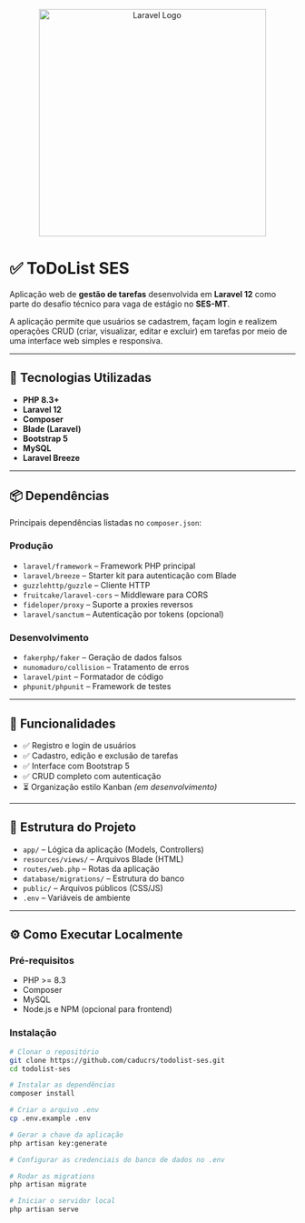 
<p align="center"><a href="https://laravel.com" target="_blank"><img src="https://raw.githubusercontent.com/laravel/art/master/logo-lockup/5%20SVG/2%20CMYK/1%20Full%20Color/laravel-logolockup-cmyk-red.svg" width="400" alt="Laravel Logo"></a></p>

# ✅ ToDoList SES

Aplicação web de **gestão de tarefas** desenvolvida em **Laravel 12** como parte do desafio técnico para vaga de estágio no **SES-MT**.

A aplicação permite que usuários se cadastrem, façam login e realizem operações CRUD (criar, visualizar, editar e excluir) em tarefas por meio de uma interface web simples e responsiva.

---

## 🚀 Tecnologias Utilizadas

- **PHP 8.3+**
- **Laravel 12**
- **Composer**
- **Blade (Laravel)**
- **Bootstrap 5**
- **MySQL**
- **Laravel Breeze**

---

## 📦 Dependências

Principais dependências listadas no `composer.json`:

### Produção

- `laravel/framework` – Framework PHP principal
- `laravel/breeze` – Starter kit para autenticação com Blade
- `guzzlehttp/guzzle` – Cliente HTTP
- `fruitcake/laravel-cors` – Middleware para CORS
- `fideloper/proxy` – Suporte a proxies reversos
- `laravel/sanctum` – Autenticação por tokens (opcional)

### Desenvolvimento

- `fakerphp/faker` – Geração de dados falsos
- `nunomaduro/collision` – Tratamento de erros
- `laravel/pint` – Formatador de código
- `phpunit/phpunit` – Framework de testes

---

## 🧪 Funcionalidades

- ✅ Registro e login de usuários
- ✅ Cadastro, edição e exclusão de tarefas
- ✅ Interface com Bootstrap 5
- ✅ CRUD completo com autenticação
- ⏳ Organização estilo Kanban *(em desenvolvimento)*

---

## 📁 Estrutura do Projeto

- `app/` – Lógica da aplicação (Models, Controllers)
- `resources/views/` – Arquivos Blade (HTML)
- `routes/web.php` – Rotas da aplicação
- `database/migrations/` – Estrutura do banco
- `public/` – Arquivos públicos (CSS/JS)
- `.env` – Variáveis de ambiente

---

## ⚙️ Como Executar Localmente

### Pré-requisitos

- PHP >= 8.3
- Composer
- MySQL
- Node.js e NPM (opcional para frontend)

### Instalação

```bash
# Clonar o repositório
git clone https://github.com/caducrs/todolist-ses.git
cd todolist-ses

# Instalar as dependências
composer install

# Criar o arquivo .env
cp .env.example .env

# Gerar a chave da aplicação
php artisan key:generate

# Configurar as credenciais do banco de dados no .env

# Rodar as migrations
php artisan migrate

# Iniciar o servidor local
php artisan serve

